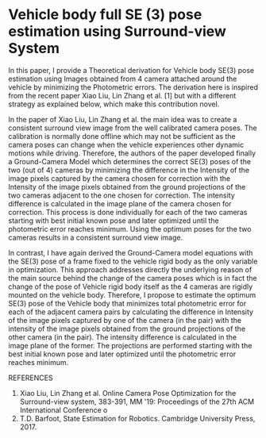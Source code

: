 # Vehicle body full SE (3) pose estimation using Surround-view System
In this paper, I provide a Theoretical derivation for Vehicle body SE(3) pose estimation using Images obtained from 4 camera attached around the vehicle by minimizing the Photometric errors. The derivation here is inspired from the recent paper Xiao Liu, Lin Zhang et al. [1] but with a different strategy as explained below, which make this contribution novel.

In the paper of Xiao Liu, Lin Zhang et al. the main idea was to create a consistent surround view image from the well calibrated camera poses. The calibration is normally done offline which may not be sufficient as the camera poses can change when the vehicle experiences other dynamic motions while driving. Therefore, the authors of the paper developed finally a Ground-Camera Model which determines the correct SE(3) poses of the two (out of 4) cameras by minimizing the difference in the Intensity of the image pixels captured by the camera chosen for correction with the Intensity of the image pixels obtained from the ground projections of the two cameras adjacent to the one chosen for correction. The intensity difference is calculated in the image plane of the camera chosen for correction. This process is done individually for each of the two cameras starting with best initial known pose and later optimized until the photometric error reaches minimum. Using the optimum poses for the two cameras results in a consistent surround view image. 

In contrast, I have again derived the Ground-Camera model equations with the SE(3) pose of a frame fixed to the vehicle rigid body as the only variable in optimization. This approach addresses directly the underlying reason of the main source behind the change of the camera poses which is in fact the change of the pose of Vehicle rigid body itself as the 4 cameras are rigidly mounted on the vehicle body. Therefore, I propose to estimate the optimum SE(3) pose of the Vehicle body that minimizes total photometric error for each of the adjacent camera pairs by calculating the difference in Intensity of the image pixels captured by one of the camera (in the pair) with the intensity of the image pixels obtained from the ground projections of the other camera (in the pair). The intensity difference is calculated in the image plane of the former. The projections are performed starting with the best initial known pose and later optimized until the photometric error reaches minimum.

REFERENCES
1.	Xiao Liu, Lin Zhang et al. Online Camera Pose Optimization for the Surround-view system, 383-391, MM '19: Proceedings of the 27th ACM International Conference o
2.	T.D. Barfoot, State Estimation for Robotics. Cambridge University Press, 2017.  

